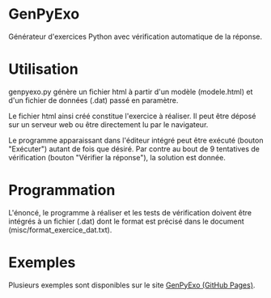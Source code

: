 # GenPyExo

Générateur d'exercices Python avec vérification automatique de la réponse.


# Utilisation

genpyexo.py génère un fichier html à partir d'un modèle (modele.html) et d'un fichier de données (.dat) passé en paramètre.

Le fichier html ainsi créé constitue l'exercice à réaliser. Il peut être déposé sur un serveur web ou être directement lu par le navigateur.

Le programme apparaissant dans l'éditeur intégré peut être exécuté (bouton "Exécuter") autant de fois que désiré. Par contre au bout de 9 tentatives de vérification (bouton "Vérifier la réponse"), la solution est donnée.


# Programmation

L'énoncé, le programme à réaliser et les tests de vérification doivent être intégrés à un fichier (.dat) dont le format est précisé dans le document (misc/format_exercice_dat.txt).


# Exemples

Plusieurs exemples sont disponibles sur le site [GenPyExo (GitHub Pages)](https://diraison.github.io/GenPyExo/).

